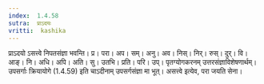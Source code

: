 ```yaml
---
index:  1.4.58
sutra:  प्राऽदयः
vritti:  kashika 
---
```


प्राऽदयो ऽसत्त्वे निपतसंज्ञा भवन्ति। प्र। परा। अप। सम्। अनु। अव। निस्। निर्। रुस्। दुर्। वि। आङ्। नि। अधि। अपि। अति। सु। उतभि। प्रति। परि। उप्। पृतग्योगकरनम् उत्तरसंज्ञाविशेषणार्थम्। उपसर्गाः क्रियायोगे (1.4.59) इति चाऽदीनाम् उपसर्गसंज्ञा मा भूत्। असत्त्वे इत्येव, परा जयति सेना।

